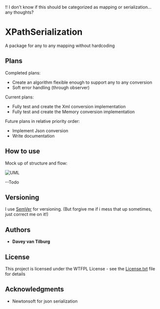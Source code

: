 !! I don't know if this should be categorized as mapping or serialization... any thoughts?

# XPathSerialization

A package for any to any mapping without hardcoding

## Plans

Completed plans:
 - Create an algorithm flexible enough to support any to any conversion
 - Soft error handling (through observer)

Current plans:
 - Fully test and create the Xml conversion implementation
 - Fully test and create the Memory conversion implementation

Future plans in relative priority order:
 - Implement Json conversion
 - Write documentation

## How to use

Mock up of structure and flow:

![UML](AdaptableMapper/Mapping.jpg)

--Todo

## Versioning

I use [SemVer](http://semver.org/) for versioning. (But forgive me if i mess that up sometimes, just correct me on it!)

## Authors

* **Davey van Tilburg**

## License

This project is licensed under the WTFPL License - see the [License.txt](AdaptableMapper/License.txt) file for details

## Acknowledgments

* Newtonsoft for json serialization
